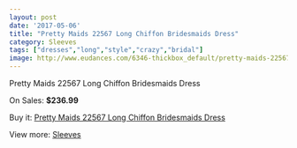 ```yaml
---
layout: post
date: '2017-05-06'
title: "Pretty Maids 22567 Long Chiffon Bridesmaids Dress"
category: Sleeves
tags: ["dresses","long","style","crazy","bridal"]
image: http://www.eudances.com/6346-thickbox_default/pretty-maids-22567-long-chiffon-bridesmaids-dress.jpg
---
```

Pretty Maids 22567 Long Chiffon Bridesmaids Dress

On Sales: **$236.99**
<a href="https://www.eudances.com/en/sleeves/2300-pretty-maids-22567-long-chiffon-bridesmaids-dress.html"><amp-img layout="responsive" width="600" height="600" src="//www.eudances.com/6346-thickbox_default/pretty-maids-22567-long-chiffon-bridesmaids-dress.jpg" alt="Pretty Maids 22567 Long Chiffon Bridesmaids Dress 0" /></a>
<a href="https://www.eudances.com/en/sleeves/2300-pretty-maids-22567-long-chiffon-bridesmaids-dress.html"><amp-img layout="responsive" width="600" height="600" src="//www.eudances.com/6347-thickbox_default/pretty-maids-22567-long-chiffon-bridesmaids-dress.jpg" alt="Pretty Maids 22567 Long Chiffon Bridesmaids Dress 1" /></a>

Buy it: [Pretty Maids 22567 Long Chiffon Bridesmaids Dress](https://www.eudances.com/en/sleeves/2300-pretty-maids-22567-long-chiffon-bridesmaids-dress.html "Pretty Maids 22567 Long Chiffon Bridesmaids Dress")

View more: [Sleeves](https://www.eudances.com/en/26-sleeves "Sleeves")